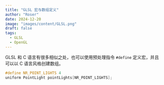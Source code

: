 ```yaml
---
title: "GLSL 宏与数组定义"
author: "Roser"
date: 2024-12-20
image: "images/content/GLSL.png"
draft: false
tags:
  - GLSL
  - OpenGL
---
```

GLSL 和 C 语言有很多相似之处，也可以使用预处理指令 `#define` 定义宏，并且可以以 C 语言风格创建数组。

```c
#define NR_POINT_LIGHTS 4
uniform PointLight pointLights[NR_POINT_LIGHTS];
```
